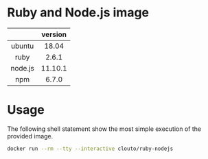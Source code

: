 #  Ruby and Node.js image

| | version |
|:---:|:---:|
| ubuntu | 18.04 |
| ruby | 2.6.1 |
| node.js | 11.10.1 |
| npm | 6.7.0 |

# Usage

The following shell statement show the most simple execution of the provided image.

```bash
docker run --rm --tty --interactive clouto/ruby-nodejs
```
